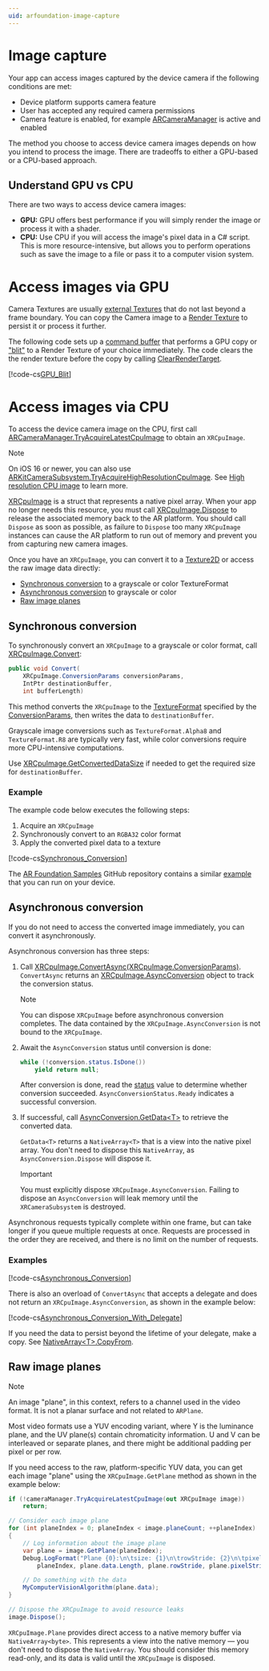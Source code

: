 ```yaml
---
uid: arfoundation-image-capture
---
```

# Image capture

Your app can access images captured by the device camera if the following conditions are met:

* Device platform supports camera feature
* User has accepted any required camera permissions
* Camera feature is enabled, for example [ARCameraManager](xref:arfoundation-camera-components#ar-camera-manager-component) is active and enabled

The method you choose to access device camera images depends on how you intend to process the image. There are tradeoffs to either a GPU-based or a CPU-based approach.

## Understand GPU vs CPU

There are two ways to access device camera images:

* **GPU:** GPU offers best performance if you will simply render the image or process it with a shader.
* **CPU:** Use CPU if you will access the image's pixel data in a C# script. This is more resource-intensive, but allows you to perform operations such as save the image to a file or pass it to a computer vision system.

# Access images via GPU

Camera Textures are usually [external Textures](https://docs.unity3d.com/ScriptReference/Texture2D.CreateExternalTexture.html) that do not last beyond a frame boundary. You can copy the Camera image to a [Render Texture](https://docs.unity3d.com/Manual/class-RenderTexture.html) to persist it or process it further.

The following code sets up a [command buffer](https://docs.unity3d.com/ScriptReference/Rendering.CommandBuffer.html) that performs a GPU copy or ["blit"](https://docs.unity3d.com/ScriptReference/Rendering.CommandBuffer.Blit.html) to a Render Texture of your choice immediately. The code clears the the render texture before the copy by calling [ClearRenderTarget](https://docs.unity3d.com/ScriptReference/Rendering.CommandBuffer.ClearRenderTarget.html).

[!code-cs[GPU_Blit](../../../Tests/CodeSamples/CpuImageSamples.cs#GPU_Blit)]

# Access images via CPU

To access the device camera image on the CPU, first call [ARCameraManager.TryAcquireLatestCpuImage](xref:UnityEngine.XR.ARFoundation.ARCameraManager.TryAcquireLatestCpuImage(UnityEngine.XR.ARSubsystems.XRCpuImage@)) to obtain an `XRCpuImage`.

> [!NOTE]
> On iOS 16 or newer, you can also use [ARKitCameraSubsystem.TryAcquireHighResolutionCpuImage](https://docs.unity3d.com/Packages/com.unity.xr.arkit@6.1/api/UnityEngine.XR.ARKit.ARKitCameraSubsystem.html#UnityEngine_XR_ARKit_ARKitCameraSubsystem_TryAcquireHighResolutionCpuImage). See [High resolution CPU image](https://docs.unity3d.com/Packages/com.unity.xr.arkit@6.0/manual/arkit-camera.html#high-resolution-cpu-image) to learn more.

[XRCpuImage](xref:UnityEngine.XR.ARSubsystems.XRCpuImage) is a struct that represents a native pixel array. When your app no longer needs this resource, you must call [XRCpuImage.Dispose](xref:UnityEngine.XR.ARSubsystems.XRCpuImage.Dispose) to release the associated memory back to the AR platform. You should call `Dispose` as soon as possible, as failure to `Dispose` too many `XRCpuImage` instances can cause the AR platform to run out of memory and prevent you from capturing new camera images.

Once you have an `XRCpuImage`, you can convert it to a [Texture2D](xref:UnityEngine.Texture2D) or access the raw image data directly:

- [Synchronous conversion](#synchronous-conversion) to a grayscale or color TextureFormat
- [Asynchronous conversion](#asynchronous-conversion) to grayscale or color
- [Raw image planes](#raw-image-planes)

## Synchronous conversion

To synchronously convert an `XRCpuImage` to a grayscale or color format, call [XRCpuImage.Convert](xref:UnityEngine.XR.ARSubsystems.XRCpuImage.Convert*):

```csharp
public void Convert(
    XRCpuImage.ConversionParams conversionParams,
    IntPtr destinationBuffer,
    int bufferLength)
```

This method converts the `XRCpuImage` to the [TextureFormat](xref:UnityEngine.TextureFormat) specified by the [ConversionParams](xref:UnityEngine.XR.ARSubsystems.XRCpuImage.ConversionParams), then writes the data to `destinationBuffer`.

Grayscale image conversions such as `TextureFormat.Alpha8` and `TextureFormat.R8` are typically very fast, while color conversions require more CPU-intensive computations.

Use [XRCpuImage.GetConvertedDataSize](xref:UnityEngine.XR.ARSubsystems.XRCpuImage.GetConvertedDataSize(UnityEngine.Vector2Int,UnityEngine.TextureFormat)) if needed to get the required size for `destinationBuffer`.

### Example

The example code below executes the following steps:

1. Acquire an `XRCpuImage`
2. Synchronously convert to an `RGBA32` color format
3. Apply the converted pixel data to a texture

[!code-cs[Synchronous_Conversion](../../../Tests/CodeSamples/CpuImageSamples.cs#Synchronous_Conversion)]

The [AR Foundation Samples](https://github.com/Unity-Technologies/arfoundation-samples#cpu-images) GitHub repository contains a similar [example](https://github.com/Unity-Technologies/arfoundation-samples/blob/main/Assets/Scripts/CpuImageSample.cs) that you can run on your device.

## Asynchronous conversion

If you do not need to access the converted image immediately, you can convert it asynchronously.

Asynchronous conversion has three steps:

1. Call [XRCpuImage.ConvertAsync(XRCpuImage.ConversionParams)](xref:UnityEngine.XR.ARSubsystems.XRCpuImage.ConvertAsync(UnityEngine.XR.ARSubsystems.XRCpuImage.ConversionParams)). `ConvertAsync` returns an [XRCpuImage.AsyncConversion](xref:UnityEngine.XR.ARSubsystems.XRCpuImage.AsyncConversion) object to track the conversion status.

    > [!NOTE]
    > You can dispose `XRCpuImage` before asynchronous conversion completes. The data contained by the `XRCpuImage.AsyncConversion` is not bound to the `XRCpuImage`.

2. Await the `AsyncConversion` status until conversion is done:

    ```csharp
    while (!conversion.status.IsDone())
        yield return null;
    ```

    After conversion is done, read the [status](xref:UnityEngine.XR.ARSubsystems.XRCpuImage.AsyncConversionStatus) value to determine whether conversion succeeded. `AsyncConversionStatus.Ready` indicates a successful conversion.

3. If successful, call [AsyncConversion.GetData\<T\>](xref:UnityEngine.XR.ARSubsystems.XRCpuImage.AsyncConversion.GetData``1) to retrieve the converted data.

    `GetData<T>` returns a `NativeArray<T>` that is a view into the native pixel array. You don't need to dispose this `NativeArray`, as `AsyncConversion.Dispose` will dispose it.

    > [!IMPORTANT]
    > You must explicitly dispose `XRCpuImage.AsyncConversion`. Failing to dispose an `AsyncConversion` will leak memory until the `XRCameraSubsystem` is destroyed.

Asynchronous requests typically complete within one frame, but can take longer if you queue multiple requests at once. Requests are processed in the order they are received, and there is no limit on the number of requests.

### Examples

[!code-cs[Asynchronous_Conversion](../../../Tests/CodeSamples/CpuImageSamples.cs#Asynchronous_Conversion)]

There is also an overload of `ConvertAsync` that accepts a delegate and does not return an `XRCpuImage.AsyncConversion`, as shown in the example below:

[!code-cs[Asynchronous_Conversion_With_Delegate](../../../Tests/CodeSamples/CpuImageSamples.cs#Asynchronous_Conversion_With_Delegate)]

If you need the data to persist beyond the lifetime of your delegate, make a copy. See [NativeArray\<T\>.CopyFrom](https://docs.unity3d.com/ScriptReference/Unity.Collections.NativeArray_1.CopyFrom.html).

## Raw image planes

> [!NOTE]
> An image "plane", in this context, refers to a channel used in the video format. It is not a planar surface and not related to `ARPlane`.

Most video formats use a YUV encoding variant, where Y is the luminance plane, and the UV plane(s) contain chromaticity information. U and V can be interleaved or separate planes, and there might be additional padding per pixel or per row.

If you need access to the raw, platform-specific YUV data, you can get each image "plane" using the `XRCpuImage.GetPlane` method as shown in the example below:

```csharp
if (!cameraManager.TryAcquireLatestCpuImage(out XRCpuImage image))
    return;

// Consider each image plane
for (int planeIndex = 0; planeIndex < image.planeCount; ++planeIndex)
{
    // Log information about the image plane
    var plane = image.GetPlane(planeIndex);
    Debug.LogFormat("Plane {0}:\n\tsize: {1}\n\trowStride: {2}\n\tpixelStride: {3}",
        planeIndex, plane.data.Length, plane.rowStride, plane.pixelStride);

    // Do something with the data
    MyComputerVisionAlgorithm(plane.data);
}

// Dispose the XRCpuImage to avoid resource leaks
image.Dispose();
```

`XRCpuImage.Plane` provides direct access to a native memory buffer via `NativeArray<byte>`. This represents a view into the native memory — you don't need to dispose the `NativeArray`. You should consider this memory read-only, and its data is valid until the `XRCpuImage` is disposed.
